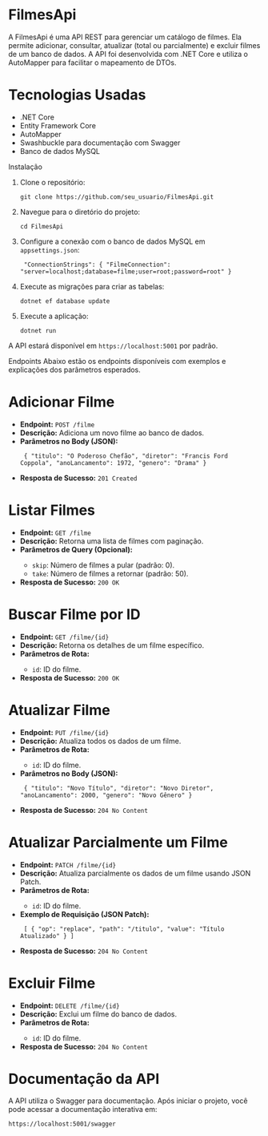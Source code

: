 <h1><strong>FilmesApi</strong></h1>
A FilmesApi é uma API REST para gerenciar um catálogo de filmes. Ela permite adicionar, consultar, atualizar (total ou parcialmente) e excluir filmes de um banco de dados. A API foi desenvolvida com .NET Core e utiliza o AutoMapper para facilitar o mapeamento de DTOs.

<h1><strong>Tecnologias Usadas</strong></h1>
<ul> <li>.NET Core</li> <li>Entity Framework Core</li> <li>AutoMapper</li> <li>Swashbuckle para documentação com Swagger</li> <li>Banco de dados MySQL</li> </ul>
Instalação
<ol> <li>Clone o repositório: <pre><code>git clone https://github.com/seu_usuario/FilmesApi.git</code></pre> </li> <li>Navegue para o diretório do projeto: <pre><code>cd FilmesApi</code></pre> </li> <li>Configure a conexão com o banco de dados MySQL em <code>appsettings.json</code>: <pre><code> "ConnectionStrings": { "FilmeConnection": "server=localhost;database=filme;user=root;password=root" } </code></pre> </li> <li>Execute as migrações para criar as tabelas: <pre><code>dotnet ef database update</code></pre> </li> <li>Execute a aplicação: <pre><code>dotnet run</code></pre> </li> </ol> <p>A API estará disponível em <code>https://localhost:5001</code> por padrão.</p>
Endpoints
Abaixo estão os endpoints disponíveis com exemplos e explicações dos parâmetros esperados.

<h1><strong>Adicionar Filme</strong></h1>
<ul> <li><strong>Endpoint:</strong> <code>POST /filme</code></li> <li><strong>Descrição:</strong> Adiciona um novo filme ao banco de dados.</li> <li><strong>Parâmetros no Body (JSON):</strong> <pre><code> { "titulo": "O Poderoso Chefão", "diretor": "Francis Ford Coppola", "anoLancamento": 1972, "genero": "Drama" } </code></pre> </li> <li><strong>Resposta de Sucesso:</strong> <code>201 Created</code></li> </ul>
<h1><strong>Listar Filmes</strong></h1>
<ul> <li><strong>Endpoint:</strong> <code>GET /filme</code></li> <li><strong>Descrição:</strong> Retorna uma lista de filmes com paginação.</li> <li><strong>Parâmetros de Query (Opcional):</strong></li> <ul> <li><code>skip</code>: Número de filmes a pular (padrão: 0).</li> <li><code>take</code>: Número de filmes a retornar (padrão: 50).</li> </ul> <li><strong>Resposta de Sucesso:</strong> <code>200 OK</code></li> </ul>
<h1><strong>Buscar Filme por ID</strong></h1>
<ul> <li><strong>Endpoint:</strong> <code>GET /filme/{id}</code></li> <li><strong>Descrição:</strong> Retorna os detalhes de um filme específico.</li> <li><strong>Parâmetros de Rota:</strong></li> <ul> <li><code>id</code>: ID do filme.</li> </ul> <li><strong>Resposta de Sucesso:</strong> <code>200 OK</code></li> </ul>
<h1><strong>Atualizar Filme</strong></h1>
<ul> <li><strong>Endpoint:</strong> <code>PUT /filme/{id}</code></li> <li><strong>Descrição:</strong> Atualiza todos os dados de um filme.</li> <li><strong>Parâmetros de Rota:</strong></li> <ul> <li><code>id</code>: ID do filme.</li> </ul> <li><strong>Parâmetros no Body (JSON):</strong> <pre><code> { "titulo": "Novo Título", "diretor": "Novo Diretor", "anoLancamento": 2000, "genero": "Novo Gênero" } </code></pre> </li> <li><strong>Resposta de Sucesso:</strong> <code>204 No Content</code></li> </ul>
<h1><strong>Atualizar Parcialmente um Filme</strong></h1>
<ul> <li><strong>Endpoint:</strong> <code>PATCH /filme/{id}</code></li> <li><strong>Descrição:</strong> Atualiza parcialmente os dados de um filme usando JSON Patch.</li> <li><strong>Parâmetros de Rota:</strong></li> <ul> <li><code>id</code>: ID do filme.</li> </ul> <li><strong>Exemplo de Requisição (JSON Patch):</strong> <pre><code> [ { "op": "replace", "path": "/titulo", "value": "Título Atualizado" } ] </code></pre> </li> <li><strong>Resposta de Sucesso:</strong> <code>204 No Content</code></li> </ul>
<h1><strong>Excluir Filme</strong></h1>
<ul> <li><strong>Endpoint:</strong> <code>DELETE /filme/{id}</code></li> <li><strong>Descrição:</strong> Exclui um filme do banco de dados.</li> <li><strong>Parâmetros de Rota:</strong></li> <ul> <li><code>id</code>: ID do filme.</li> </ul> <li><strong>Resposta de Sucesso:</strong> <code>204 No Content</code></li> </ul>
<h1><strong>Documentação da API</strong></h1>
<p>A API utiliza o Swagger para documentação. Após iniciar o projeto, você pode acessar a documentação interativa em:</p> <pre><code>https://localhost:5001/swagger</code></pre>
